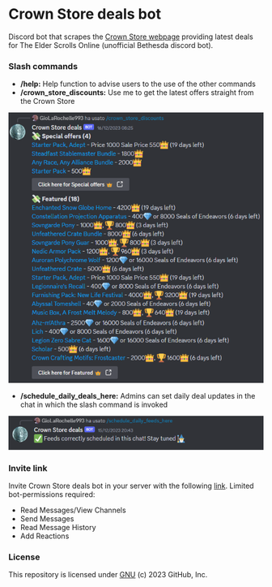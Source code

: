 #  Crown Store deals bot
Discord bot that scrapes the [Crown Store webpage](https://www.elderscrollsonline.com/en-us/crownstore) providing latest deals for The Elder Scrolls Online (unofficial Bethesda discord bot).

### Slash commands
* **/help:** Help function to advise users to the use of the other commands
* **/crown_store_discounts:** Use me to get the latest offers straight from the Crown Store
<p align="left">
  <img src="https://github.com/MCilento93/Crown-Store-deals-bot/blob/main/images/sample_results.png" width="600px">
</p>

* **/schedule_daily_deals_here:** Admins can set daily deal updates in the chat in which the slash command is invoked
<p align="left">
  <img src="https://github.com/MCilento93/Crown-Store-deals-bot/blob/main/images/sample_scheduling.png" width="600px">
</p>

### Invite link
Invite Crown Store deals bot in your server with the following [link](https://discord.com/api/oauth2/authorize?client_id=1180792508247199835&permissions=3072&scope=bot).
Limited bot-permissions required:
* Read Messages/View Channels
* Send Messages
* Read Message History
* Add Reactions

### License
This repository is licensed under [GNU](LICENSE) (c) 2023 GitHub, Inc.